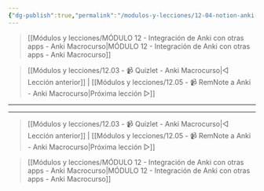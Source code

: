 ```yaml
---
{"dg-publish":true,"permalink":"/modulos-y-lecciones/12-04-notion-anki-macrocurso/","noteIcon":"","updated":"2024-06-03T19:47:15.105+02:00"}
---
```



> [[Módulos y lecciones/MÓDULO 12 - Integración de Anki con otras apps - Anki Macrocurso\|MÓDULO 12 - Integración de Anki con otras apps - Anki Macrocurso]]

> [[Módulos y lecciones/12.03 - 📹  Quizlet - Anki Macrocurso\|◁ Lección anterior]] | [[Módulos y lecciones/12.05 - 📹 RemNote a Anki - Anki Macrocurso\|Próxima lección ▷]]

---



---

> [[Módulos y lecciones/12.03 - 📹  Quizlet - Anki Macrocurso\|◁ Lección anterior]] | [[Módulos y lecciones/12.05 - 📹 RemNote a Anki - Anki Macrocurso\|Próxima lección ▷]]

> [[Módulos y lecciones/MÓDULO 12 - Integración de Anki con otras apps - Anki Macrocurso\|MÓDULO 12 - Integración de Anki con otras apps - Anki Macrocurso]]